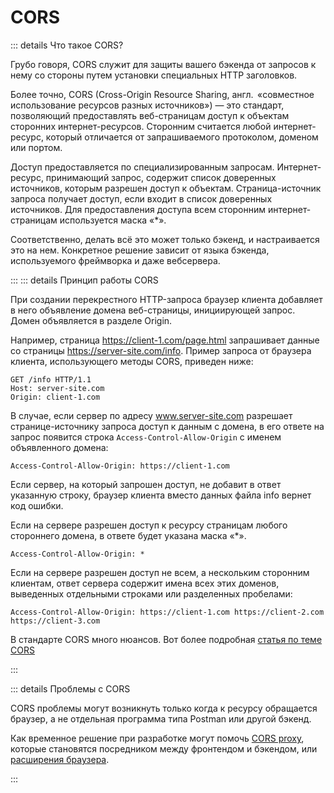 # CORS

::: details Что такое CORS?

Грубо говоря, CORS служит для защиты вашего бэкенда от запросов к нему со стороны путем установки специальных HTTP заголовков.

Более точно, CORS (Cross-Origin Resource Sharing, англ.  «совместное использование ресурсов разных источников») — это стандарт, позволяющий предоставлять веб-страницам доступ к объектам сторонних интернет-ресурсов.
Сторонним считается любой интернет-ресурс, который отличается от запрашиваемого протоколом, доменом или портом.

Доступ предоставляется по специализированным запросам. Интернет-ресурс, принимающий запрос, содержит список доверенных источников, которым разрешен доступ к объектам. Страница-источник запроса получает доступ, если входит в список доверенных источников. Для предоставления доступа всем сторонним интернет-страницам используется маска «\*».

Соответственно, делать всё это может только бэкенд, и настраивается это на нем. Конкретное решение зависит от языка бэкенда, используемого фреймворка и даже вебсервера.

:::
::: details Принцип работы CORS

При создании перекрестного HTTP-запроса браузер клиента добавляет в него объявление домена веб-страницы, инициирующей запрос. Домен объявляется в разделе Origin.

Например, страница https://client-1.com/page.html запрашивает данные со страницы https://server-site.com/info.
Пример запроса от браузера клиента, использующего методы CORS, приведен ниже:

```
GET /info HTTP/1.1
Host: server-site.com
Origin: client-1.com
```

В случае, если сервер по адресу www.server-site.com разрешает странице-источнику запроса доступ к данным с домена, в его ответе на запрос появится строка `Access-Control-Allow-Origin` с именем объявленного домена:

```
Access-Control-Allow-Origin: https://client-1.com
```

Если сервер, на который запрошен доступ, не добавит в ответ указанную строку, браузер клиента вместо данных файла info вернет код ошибки.

Если на сервере разрешен доступ к ресурсу страницам любого стороннего домена, в ответе будет указана маска «\*».

```
Access-Control-Allow-Origin: *
```

Если на сервере разрешен доступ не всем, а нескольким сторонним клиентам, ответ сервера содержит имена всех этих доменов, выведенных отдельными строками или разделенных пробелами:

```
Access-Control-Allow-Origin: https://client-1.com https://client-2.com https://client-3.com
```

В стандарте CORS много нюансов. Вот более подробная [статья по теме CORS](https://habr.com/ru/companies/macloud/articles/553826/)

:::

::: details Проблемы с CORS

CORS проблемы могут возникнуть только когда к ресурсу обращается браузер, а не отдельная программа типа Postman или другой бэкенд.

Как временное решение при разработке могут помочь [CORS proxy](https://www.google.com/search?q=CORS+proxy), которые становятся посредником между фронтендом и бэкендом, или [расширения браузера](https://chrome.google.com/webstore/detail/allow-cors-access-control/lhobafahddgcelffkeicbaginigeejlf).

:::
